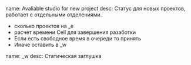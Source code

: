 name: Avaliable studio for new project
desc: Статус для новых проектов, работает с отдельными отделениями.
- сколько проектов на _e
- расчет времени Cell для завершения разаботки
- Если есть свободное время в очереди то принять
- Иначе оставить в _w

name: _w
desc: Статическая заглушка